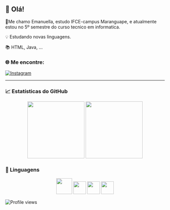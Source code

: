 ## 👋 Olá!
👾Me chamo Emanuella, estudo IFCE-campus Maranguape, e  atualmente estou no  5º semestre do curso tecnico em informatica.

💡 Estudando novas linguagens.

📚 HTML, Java, ...

### 🌐 Me encontre:
[![Instagram](https://img.shields.io/badge/-Instagram-purple?style=flat&logo=instagram&logoColor=white)](https://www.instagram.com/hzmanux/)  

---

### 📈 Estatísticas do GitHub  
<div align="center">
  <img height="180em" src="https://github-readme-stats.vercel.app/api?username=emanuella7&show_icons=true&theme=dracula" />
  <img height="180em" src="https://github-readme-stats.vercel.app/api/top-langs/?username=emanuella7&layout=compact&theme=dracula" />
</div>

### 🚀 Linguagens 
<div align="center">
  <img src="https://cdn.jsdelivr.net/gh/devicons/devicon/icons/javascript/javascript-original.svg" width="50px" />
  <img src="https://cdn.jsdelivr.net/gh/devicons/devicon/icons/html5/html5-original.svg" width="40px" />
  <img src="https://cdn.jsdelivr.net/gh/devicons/devicon/icons/java/java-original.svg" width="40px" />
  <img src="https://cdn.jsdelivr.net/gh/devicons/devicon/icons/python/python-original.svg" width="40px"/>

</div>

![Profile views](https://komarev.com/ghpvc/?username=emanuella7&color=blue)
